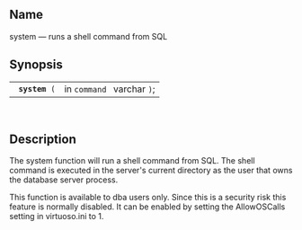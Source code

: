 <div id="fn_system" class="refentry">

<div class="titlepage">

</div>

<div class="refnamediv">

## Name

system — runs a shell command from SQL

</div>

<div class="refsynopsisdiv">

## Synopsis

<div id="fsyn_system" class="funcsynopsis">

|                     |                            |
|---------------------|----------------------------|
| ` `**`system`**` (` | in `command ` varchar `)`; |

<div class="funcprototype-spacer">

 

</div>

</div>

</div>

<div id="desc_system" class="refsect1">

## Description

The system function will run a shell command from SQL. The shell command
is executed in the server's current directory as the user that owns the
database server process.

This function is available to dba users only. Since this is a security
risk this feature is normally disabled. It can be enabled by setting the
AllowOSCalls setting in virtuoso.ini to 1.

</div>

</div>
